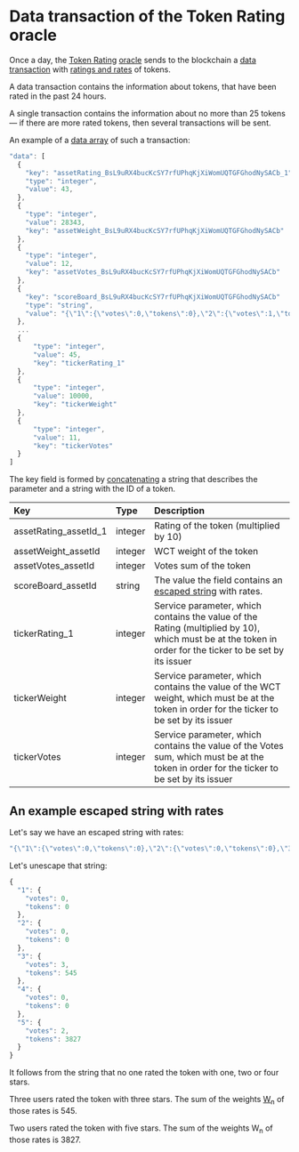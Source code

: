 # Data transaction of the Token Rating oracle

Once a day, the [Token Rating](https://oracles.wavesexplorer.com/oracle/3P2eDV4pWJGmPjLGLrW4dsMA53te4gzkwnH) [oracle](/waves-oracles/oracle.md) sends to the blockchain a [data transaction](/blockchain/transaction-type/data-transaction.md) with [ratings and rates](/waves-token-rating/rating-formula.md) of tokens.

A data transaction contains the information about tokens, that have been rated in the past 24 hours.

A single transaction contains the information about no more than 25 tokens —  if there are more rated tokens, then several transactions will be sent.

An example of a [data array](/blockchain/transaction-type/data-transaction.md) of such a transaction:

``` js
"data": [
  {
    "key": "assetRating_BsL9uRX4bucKcSY7rfUPhqKjXiWomUQTGFGhodNySACb_1"
    "type": "integer",
    "value": 43,
  },
  {
    "type": "integer",
    "value": 28343,
    "key": "assetWeight_BsL9uRX4bucKcSY7rfUPhqKjXiWomUQTGFGhodNySACb"
  },
  {
    "type": "integer",
    "value": 12,
    "key": "assetVotes_BsL9uRX4bucKcSY7rfUPhqKjXiWomUQTGFGhodNySACb"
  },
  {
    "key": "scoreBoard_BsL9uRX4bucKcSY7rfUPhqKjXiWomUQTGFGhodNySACb"
    "type": "string",
    "value": "{\"1\":{\"votes\":0,\"tokens\":0},\"2\":{\"votes\":1,\"tokens\":322},\"3\":{\"votes\":0,\"tokens\":0},\"4\":{\"votes\":0,\"tokens\":0},\"5\":{\"votes\":1,\"tokens\":1120}}",
  },
  ...
  {
      "type": "integer",
      "value": 45,
      "key": "tickerRating_1"
  },
  {
      "type": "integer",
      "value": 10000,
      "key": "tickerWeight"
  },
  {
      "type": "integer",
      "value": 11,
      "key": "tickerVotes"
  }
]
```

The key field is formed by [concatenating](https://en.wikipedia.org/wiki/Concatenation) a string that describes the parameter and a string with the ID of a token.

| Key | Type | Description |
| :--- | :--- | :--- |
| assetRating_assetId_1 | integer | Rating of the token (multiplied by 10) |
| assetWeight_assetId | integer | WCT weight of the token |
| assetVotes_assetId | integer | Votes sum of the token |
| scoreBoard_assetId | string | The value the field contains an [escaped string](https://en.wikipedia.org/wiki/Escape_character) with rates. |
| tickerRating_1 | integer | Service parameter, which contains the value of the Rating (multiplied by 10), which must be at the token in order for the ticker to be set by its issuer |
| tickerWeight | integer | Service parameter, which contains the value of the WCT weight, which must be at the token in order for the ticker to be set by its issuer |
| tickerVotes | integer | Service parameter, which contains the value of the Votes sum, which must be at the token in order for the ticker to be set by its issuer |

## An example escaped string with rates

Let's say we have an escaped string with rates:

``` js
"{\"1\":{\"votes\":0,\"tokens\":0},\"2\":{\"votes\":0,\"tokens\":0},\"3\":{\"votes\":3,\"tokens\":545},\"4\":{\"votes\":0,\"tokens\":0},\"5\":{\"votes\":2,\"tokens\":3827}}"
```

Let's unescape that string:

``` js
{
  "1": {
    "votes": 0,
    "tokens": 0
  },
  "2": {
    "votes": 0,
    "tokens": 0
  },
  "3": {
    "votes": 3,
    "tokens": 545
  },
  "4": {
    "votes": 0,
    "tokens": 0
  },
  "5": {
    "votes": 2,
    "tokens": 3827
  }
}
```

It follows from the string that no one rated the token with one, two or four stars.

Three users rated the token with three stars. The sum of the weights [W<sub>n</sub>](/waves-token-rating/rating-formula.md) of those rates is 545.

Two users rated the token with five stars. The sum of the weights W<sub>n</sub> of those rates is 3827.
